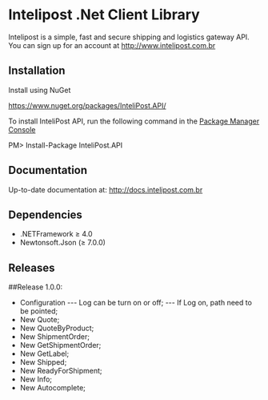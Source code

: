 # Intelipost .Net Client Library

Intelipost is a simple, fast and secure shipping and logistics gateway API. You can sign up for an account at http://www.intelipost.com.br

Installation
------------
Install using NuGet

https://www.nuget.org/packages/InteliPost.API/

To install InteliPost API, run the following command in the [Package Manager Console](http://docs.nuget.org/docs/start-here/using-the-package-manager-console)

PM> Install-Package InteliPost.API



Documentation
--------------------
Up-to-date documentation at: http://docs.intelipost.com.br


Dependencies
--------------------

- .NETFramework ≥ 4.0
- Newtonsoft.Json (≥ 7.0.0)

Releases
--------------------

##Release 1.0.0:
- Configuration
--- Log can be turn on or off;
--- If Log on, path need to be pointed;
- New Quote;
- New QuoteByProduct;
- New ShipmentOrder;
- New GetShipmentOrder;
- New GetLabel;
- New Shipped;
- New ReadyForShipment;
- New Info;
- New Autocomplete;